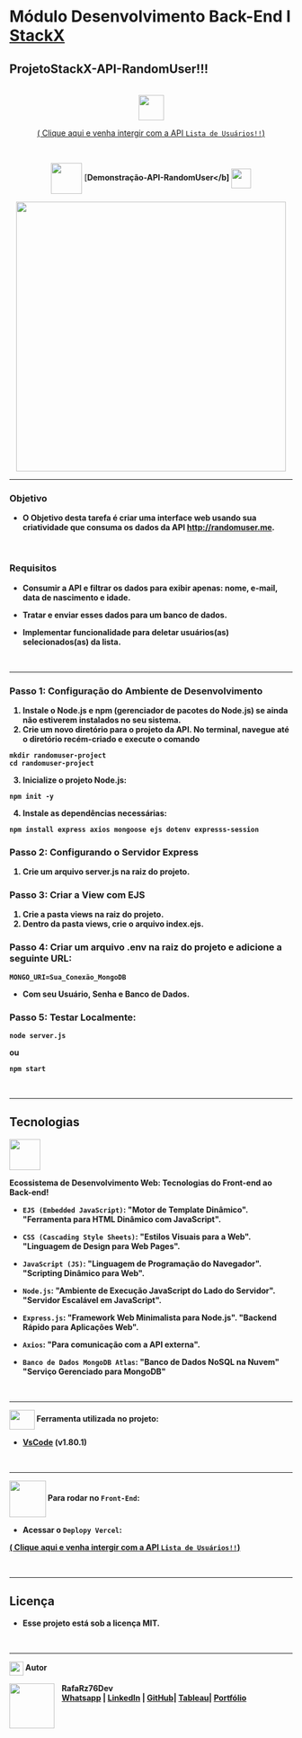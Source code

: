 # <b></b>Módulo Desenvolvimento Back-End I [StackX](https://www.stackx.com.br)</b>

## <b>ProjetoStackX-API-RandomUser!!!</b>

<br>

 <div align="center">
<img src="https://media.giphy.com/media/9TFBxN300KpCUI6sBD/giphy.gif" align="center" height="45" width="45"> 

[ ( Clique aqui e venha intergir com a API ```Lista de Usuários!!```) ](https://rafarz76dev-api-randomuser.vercel.app/)

<br>

<div align="center">
  
<img src= "https://media.giphy.com/media/3zSF3Gnr7cxMbi6WoP/giphy.gif" align="center" height="55" width="55"> [<b>Demonstração-API-RandomUser</b] <img src= "https://media.giphy.com/media/E5DzZsofmgxc9wjbhX/giphy.gif" align="center" height="35" width="35">

<img height="480em" src="./public/assets/images/api-random-user-.gif"  align="center"> 

***

<div align="left">

### <b>Objetivo</b>
- O Objetivo desta tarefa é criar uma interface web usando sua criatividade que consuma os dados da API http://randomuser.me.

<br>

### <b>Requisitos</b>
- Consumir a API e filtrar os dados para exibir apenas: nome, e-mail, data de nascimento e idade.

- Tratar e enviar esses dados para um banco de dados.

- Implementar funcionalidade para deletar usuários(as) selecionados(as) da lista. 

<br>

****

### Passo 1: Configuração do Ambiente de Desenvolvimento
1. Instale o Node.js e npm (gerenciador de pacotes do Node.js) se ainda não estiverem instalados no seu sistema.
2. Crie um novo diretório para o projeto da API.
   No terminal, navegue até o diretório recém-criado e execute o comando
```
mkdir randomuser-project
cd randomuser-project
```
3. Inicialize o projeto Node.js:
```
npm init -y
```

4. Instale as dependências necessárias:
```
npm install express axios mongoose ejs dotenv expresss-session
```

### Passo 2: Configurando o Servidor Express
1. Crie um arquivo server.js na raiz do projeto.

### Passo 3: Criar a View com EJS
1. Crie a pasta views na raiz do projeto.
2. Dentro da pasta views, crie o arquivo index.ejs.

### Passo 4: Criar um arquivo .env na raiz do projeto e adicione a seguinte URL:
```
MONGO_URI=Sua_Conexão_MongoDB
```
- Com seu Usuário, Senha e Banco de Dados.

### Passo 5: Testar Localmente:
```
node server.js

```
ou
```
npm start
```

<br>

***

## <b>Tecnologias</b>

<img src="https://media.giphy.com/media/iT138SodaACo9LImgi/giphy.gif" align="center" height="55" width="55">
<br>

Ecossistema de Desenvolvimento Web: Tecnologias do Front-end ao Back-end!

- ``EJS (Embedded JavaScript)``:
"Motor de Template Dinâmico".
"Ferramenta para HTML Dinâmico com JavaScript".

- ``CSS (Cascading Style Sheets)``:
"Estilos Visuais para a Web".
"Linguagem de Design para Web Pages".

- ``JavaScript (JS)``:
"Linguagem de Programação do Navegador".
"Scripting Dinâmico para Web".

- ``Node.js``:
"Ambiente de Execução JavaScript do Lado do Servidor".
"Servidor Escalável em JavaScript".

- ``Express.js``:
"Framework Web Minimalista para Node.js".
"Backend Rápido para Aplicações Web".

- ``Axios``: 
"Para comunicação com a API externa".

- ``Banco de Dados MongoDB Atlas``:
"Banco de Dados NoSQL na Nuvem"
"Serviço Gerenciado para MongoDB"

<br>

***

<img src="https://media.giphy.com/media/SS8CV2rQdlYNLtBCiF/giphy.gif" align="center" height="35" width="45">  Ferramenta utilizada no projeto:

- [VsCode](https://code.visualstudio.com/download) (v1.80.1)

<br>

***

<img src="https://media.giphy.com/media/u2pmTWUi0MXjyrMaVj/giphy.gif" align="center" height="65" width="65"> Para rodar no `Front-End`:
- Acessar o `Deplopy Vercel`:
  
[ ( Clique aqui e venha intergir com a API ```Lista de Usuários!!```) ](https://rafarz76dev-api-randomuser.vercel.app/)
    
<br>

***

## Licença

- Esse projeto está sob a licença MIT.

<br>

***

<img src="https://media.giphy.com/media/ImmvDZ2c9xPR8gDvHV/giphy.gif" align="center" height="25" width="25"> Autor

<p>
    <img align=left margin=10 width=80 src="https://avatars.githubusercontent.com/u/87991807?v=4"/>
    <p>&nbsp&nbsp&nbspRafaRz76Dev<br>
    &nbsp&nbsp&nbsp<a href="https://api.whatsapp.com/send/?phone=47999327137">Whatsapp</a>&nbsp;|&nbsp;<a href="https://www.linkedin.com/in/rafael-raizer//">LinkedIn</a>&nbsp;|&nbsp;<a href="https://github.com/RafaRz76Dev">GitHub</a>|&nbsp;<a href="https://public.tableau.com/app/profile/rafael.raizer">Tableau</a>|&nbsp;<a href="https://rafarz76dev-portfoliotech.netlify.app/">Portfólio</a>&nbsp;</p>
</p>